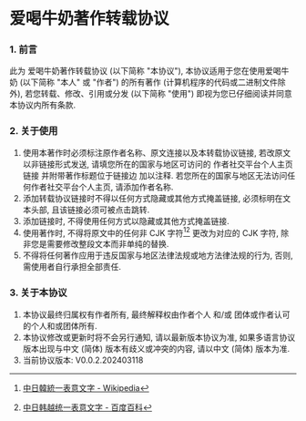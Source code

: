 # 爱喝牛奶著作转载协议

### 1. 前言
此为 爱喝牛奶著作转载协议 (以下简称 "本协议"), 本协议适用于您在使用爱喝牛奶 (以下简称 "本人" 或 "作者") 的所有著作 (计算机程序的代码或二进制文件除外), 若您转载、修改、引用或分发 (以下简称 "使用") 即视为您已仔细阅读并同意本协议内所有条款.

### 2. 关于使用
1. 使用本著作时必须标注原作者名称、原文连接以及本转载协议链接, 若改原文以非链接形式发送, 请填您所在的国家与地区可访问的 作者社交平台个人主页链接 并附带著作标题位于链接边 加以注释.
若您所在的国家与地区无法访问任何作者社交平台个人主页, 请添加作者名称.
2. 添加转载协议链接时不得以任何方式隐藏或其他方式掩盖链接, 必须标明在文本头部, 且该链接必须可被点击跳转.
3. 添加链接时, 不得使用任何方式以隐藏或其他方式掩盖链接.
4. 使用著作时, 不得将原文中的任何非 CJK 字符[^CJKCharacters][^CJKCharactersCNWIKI] 更改为对应的 CJK 字符, 除非您是需要修改整段文本而非单纯的替换.
5. 不得将任何著作应用于违反国家与地区法律法规或地方法律法规的行为, 否则, 需使用者自行承担全部责任.

### 3. 关于本协议
1. 本协议最终归属权有作者所有, 最终解释权由作者个人 和/或 团体或作者认可的个人和或团体所有.
2. 本协议修改或更新时将不会另行通知, 请以最新版本协议为准, 如果多语言协议版本出现与中文 (简体) 版本有歧义或冲突的内容, 请以中文 (简体) 版本为准.
3. 当前协议版本: V0.0.2.202403118

[^CJKCharacters]: [中日韓統一表意文字 - Wikipedia](https://zh.wikipedia.org/wiki/中日韓統一表意文字)
[^CJKCharactersCNWIKI]: [中日韩越统一表意文字 - 百度百科](https://baike.baidu.com/item/中日韩越统一表意文字)
